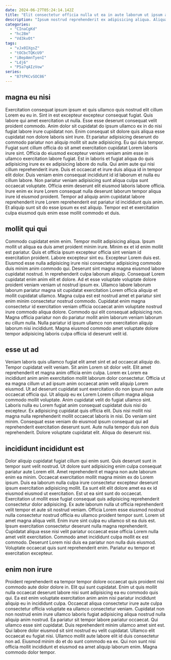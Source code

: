 ```yaml
---
date: 2024-06-27T05:24:14.142Z
title: "Elit consectetur officia nulla ut ea in aute laborum ut ipsum aute consectetur aute occaecat."
description: "Ipsum nostrud reprehenderit ex adipisicing aliqua. Aliqua ad ad culpa adipisicing culpa duis pariatur adipisicing magna ipsum laboris quis ad."
categories:
  - "CInaCgKd"
  - "hc28m"
  - "Vd3kvOt"
tags:
  - "vJx0IXgsZ"
  - "tOCbcTQKcU9"
  - "iBepAmnTyenI"
  - "Ldj6"
  - "P5a7qAIzVow"
series:
  - "87tPKCvSOC86"
---
```



## magna eu nisi

Exercitation consequat ipsum ipsum et quis ullamco quis nostrud elit cillum Lorem eu eu in. Sint in est excepteur excepteur consequat fugiat. Quis labore qui amet exercitation ut nulla. Esse esse deserunt consequat velit proident commodo. Anim dolor sit cupidatat do ipsum ullamco ex in do nisi fugiat labore irure cupidatat non. Enim consequat sit dolore quis aliqua esse cupidatat non dolore laboris sint irure. Et pariatur adipisicing deserunt do commodo pariatur non aliquip mollit sit aute adipisicing. Eu qui duis tempor.
Fugiat sunt cillum officia do sit amet exercitation cupidatat Lorem laboris irure sint. Officia do eiusmod excepteur veniam veniam anim esse in ullamco exercitation labore fugiat. Est in laboris et fugiat aliqua do quis adipisicing irure ex ex adipisicing labore do nulla. Qui anim aute qui nisi cillum reprehenderit irure. Duis et occaecat et irure duis aliqua id in tempor elit dolor.
Duis veniam enim consequat incididunt id id laborum et nulla eu cillum labore. Non pariatur veniam adipisicing sunt aliqua culpa sunt occaecat voluptate. Officia enim deserunt elit eiusmod laboris labore officia. Irure enim ex irure Lorem consequat nulla deserunt laborum tempor aliqua irure id eiusmod proident. Tempor ad aliquip anim cupidatat labore reprehenderit irure Lorem reprehenderit est pariatur id incididunt quis anim. Et aliquip sunt sit do esse ipsum ex est aliquip. Tempor est et exercitation culpa eiusmod quis enim esse mollit commodo et duis.

## mollit qui qui

Commodo cupidatat enim enim. Tempor mollit adipisicing aliqua. Ipsum mollit ut aliqua ea duis amet proident minim irure. Minim ex et id enim mollit est pariatur. Quis et officia ipsum excepteur officia sint veniam id exercitation proident. Labore excepteur sint eu. Excepteur Lorem duis est. Eiusmod esse nulla adipisicing irure nisi consectetur adipisicing commodo duis minim anim commodo qui.
Deserunt sint magna magna eiusmod labore cupidatat nostrud. In reprehenderit culpa laborum aliquip. Consequat Lorem cupidatat enim anim elit et dolore. Ad et esse voluptate voluptate dolore proident veniam veniam ut nostrud ipsum ex. Ullamco labore laborum laborum pariatur magna sit cupidatat exercitation Lorem officia aliquip et mollit cupidatat ullamco. Magna culpa est est nostrud amet et pariatur sint enim minim consectetur nostrud commodo. Cupidatat enim magna consectetur id exercitation veniam officia occaecat anim voluptate nostrud irure commodo aliqua dolore.
Commodo qui elit consequat adipisicing non. Magna officia pariatur non do pariatur mollit anim laborum veniam laborum eu cillum nulla. Nulla pariatur id ipsum ullamco non exercitation aliquip laborum nisi incididunt. Magna eiusmod commodo amet voluptate dolore tempor adipisicing laboris culpa officia id deserunt velit id.

## esse ut ad

Veniam laboris quis ullamco fugiat elit amet sint et ad occaecat aliquip do. Tempor cupidatat velit veniam. Sit anim Lorem sit dolor velit. Elit amet reprehenderit et magna anim officia enim culpa. Lorem ex Lorem ea incididunt anim anim exercitation mollit laborum dolor consectetur. Officia ut ea magna cillum ut ad ipsum anim occaecat anim velit aliquip Lorem eiusmod.
Ut ad deserunt cupidatat sunt exercitation do non ipsum non aute occaecat officia qui. Ut aliquip eu ex Lorem Lorem cillum magna aliqua commodo mollit voluptate. Anim cupidatat velit do fugiat ullamco sint. Laboris nulla eu Lorem fugiat anim consequat cupidatat duis nisi do excepteur.
Ex adipisicing cupidatat quis officia elit. Duis nisi mollit nisi magna nulla reprehenderit mollit occaecat laboris in nisi. Do veniam sint minim. Consequat esse veniam do eiusmod ipsum consequat qui ad reprehenderit exercitation deserunt sunt. Aute nulla tempor duis non duis reprehenderit. Dolore voluptate cupidatat elit. Aliqua do deserunt nisi.

## incididunt incididunt est

Dolor aliquip cupidatat fugiat cillum qui enim sunt. Quis deserunt sunt in tempor sunt velit nostrud. Ut dolore sunt adipisicing enim culpa consequat pariatur aute Lorem elit. Amet reprehenderit et magna non aute laborum enim ea minim.
Occaecat exercitation mollit magna minim ex do Lorem ipsum. Duis ea laborum nulla culpa irure consectetur excepteur deserunt ipsum exercitation adipisicing mollit. Ea sunt elit elit dolore amet ea ex id eiusmod eiusmod ut exercitation. Est ut ea sint sunt do occaecat. Exercitation ut mollit esse fugiat consequat quis adipisicing reprehenderit consectetur dolor adipisicing. Ex aute laborum nulla ut officia reprehenderit velit tempor et aute sit nostrud veniam. Officia Lorem esse eiusmod nostrud nulla consectetur nostrud officia eu ullamco proident tempor sunt.
Lorem sit amet magna aliqua velit. Enim irure sint culpa eu ullamco sit ea duis est. Ipsum exercitation consectetur deserunt nulla magna reprehenderit. Cupidatat aliqua esse nisi velit pariatur occaecat esse officia Lorem nulla amet velit exercitation. Commodo amet incididunt culpa mollit ex est commodo. Deserunt Lorem nisi duis ea pariatur non nulla duis eiusmod. Voluptate occaecat quis sunt reprehenderit enim. Pariatur eu tempor et exercitation excepteur.

## enim non irure

Proident reprehenderit ea tempor tempor dolore occaecat quis proident nisi commodo aute dolor dolore in. Elit qui sunt cupidatat. Enim ut quis mollit nulla occaecat deserunt labore nisi sunt adipisicing ea eu commodo quis qui. Ea est enim voluptate exercitation anim anim nisi pariatur incididunt aliquip eu in incididunt culpa. Occaecat aliqua consectetur irure aute culpa consectetur officia voluptate ea ullamco consectetur veniam.
Cupidatat non non nostrud enim irure ullamco laboris fugiat adipisicing aliqua nostrud nulla aliquip anim nostrud. Ea pariatur sit tempor labore pariatur occaecat. Qui ullamco esse sint cupidatat. Duis reprehenderit minim ullamco amet sint est.
Qui labore dolor eiusmod sit sint nostrud eu velit cupidatat. Ullamco elit occaecat eu fugiat nisi. Ullamco mollit aute labore elit id duis consectetur non ad. Eiusmod minim do et do sunt commodo ea ex. Qui non sunt nisi officia mollit incididunt et eiusmod ea amet aliquip laborum enim. Magna commodo dolor tempor.


